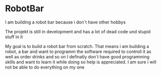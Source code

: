 # RobotBar
I am building a robot bar because i don´t have other hobbys

The projekt is still in development and has a lot of dead code und stupid stuff in it 

My goal is to build a robot bar from scratch. 
That means  i am building a robot, a bar and want to programm the software required to controll it as well as order drinks and so on
I definatly don´t have good programming skills and want to learn it while doing so
help is appreciated. I am sure i will not be able to do everything on my one 

